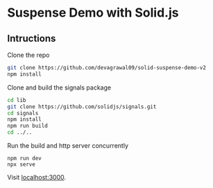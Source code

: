 # Suspense Demo with Solid.js

## Intructions

Clone the repo
```bash
git clone https://github.com/devagrawal09/solid-suspense-demo-v2
npm install
```

Clone and build the signals package
```bash
cd lib
git clone https://github.com/solidjs/signals.git
cd signals
npm install
npm run build
cd ../..
```

Run the build and http server concurrently
```
npm run dev
npx serve
```

Visit [localhost:3000](http://localhost:3000).